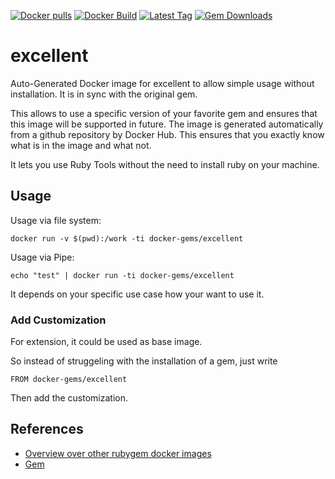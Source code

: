 [![Docker pulls](https://img.shields.io/docker/pulls/rubygem/excellent.svg)](https://hub.docker.com/r/rubygem/excellent/)
[![Docker Build](https://img.shields.io/docker/automated/rubygem/excellent.svg)](https://hub.docker.com/r/rubygem/excellent/)
[![Latest Tag](https://img.shields.io/github/tag/docker-rubygem/excellent.svg)](https://hub.docker.com/r/rubygem/excellent/)
[![Gem Downloads](https://img.shields.io/gem/dt/excellent.svg)](https://rubygems.org/gems/excellent/)
# excellent

Auto-Generated Docker image for excellent to allow simple usage without installation.
It is in sync with the original gem.

This allows to use a specific version of your favorite gem and ensures that this image will be supported in future.
The image is generated automatically from a github repository by Docker Hub.
This ensures that you exactly know what is in the image and what not.

It lets you use Ruby Tools without the need to install ruby on your machine.

## Usage

Usage via file system:

`docker run -v $(pwd):/work -ti docker-gems/excellent`

Usage via Pipe:

`echo "test" | docker run -ti docker-gems/excellent`

It depends on your specific use case how your want to use it.

### Add Customization

For extension, it could be used as base image.

So instead of struggeling with the installation of a gem, just write

`FROM docker-gems/excellent`

Then add the customization.

## References

 - [Overview over other rubygem docker images](https://github.com/thinkbot/docker-rubygem)
 - [Gem](https://rubygems.org/gems/excellent/)
